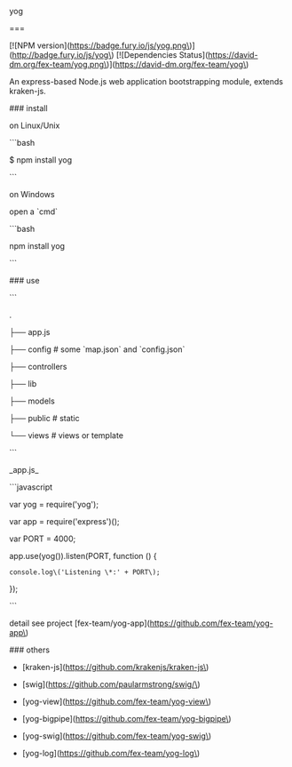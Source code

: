 yog

===



\[!\[NPM version\]\(https://badge.fury.io/js/yog.png\)\]\(http://badge.fury.io/js/yog\) \[!\[Dependencies Status\]\(https://david-dm.org/fex-team/yog.png\)\]\(https://david-dm.org/fex-team/yog\)



An express-based Node.js web application bootstrapping module, extends kraken-js.



\#\#\# install



on Linux/Unix

\`\`\`bash

$ npm install yog

\`\`\`



on Windows



open a \`cmd\`



\`\`\`bash

npm install yog

\`\`\`



\#\#\# use



\`\`\`

.

├── app.js

├── config  \# some \`map.json\` and \`config.json\`

├── controllers

├── lib

├── models

├── public \# static

└── views \# views or template

\`\`\`



\_app.js\_



\`\`\`javascript

var yog = require\('yog'\);

var app = require\('express'\)\(\);

var PORT = 4000;



app.use\(yog\(\)\).listen\(PORT, function \(\) {

    console.log\('Listening \*:' + PORT\);

}\);

\`\`\`



detail see project \[fex-team/yog-app\]\(https://github.com/fex-team/yog-app\)



\#\#\# others



+ \[kraken-js\]\(https://github.com/krakenjs/kraken-js\)

+ \[swig\]\(https://github.com/paularmstrong/swig/\)

+ \[yog-view\]\(https://github.com/fex-team/yog-view\)

+ \[yog-bigpipe\]\(https://github.com/fex-team/yog-bigpipe\)

+ \[yog-swig\]\(https://github.com/fex-team/yog-swig\)

+ \[yog-log\]\(https://github.com/fex-team/yog-log\)



